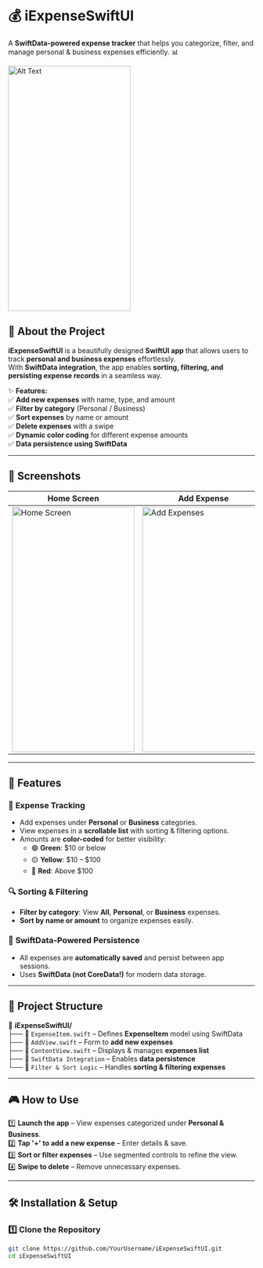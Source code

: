 # 💰 iExpenseSwiftUI  

A **SwiftData-powered expense tracker** that helps you categorize, filter, and manage personal & business expenses efficiently. 📊  


<img src="https://github.com/user-attachments/assets/9518a83d-f79e-4947-9b08-34fb54d46058" alt="Alt Text" width="250" height="500">

## 📖 About the Project  
**iExpenseSwiftUI** is a beautifully designed **SwiftUI app** that allows users to track **personal and business expenses** effortlessly.  
With **SwiftData integration**, the app enables **sorting, filtering, and persisting expense records** in a seamless way.  

✨ **Features:**  
✅ **Add new expenses** with name, type, and amount  
✅ **Filter by category** (Personal / Business)  
✅ **Sort expenses** by name or amount  
✅ **Delete expenses** with a swipe  
✅ **Dynamic color coding** for different expense amounts  
✅ **Data persistence using SwiftData**  

---

## 📸 Screenshots  
| Home Screen | Add Expense | Sorted & Filtered List |  
|------------|------------|----------------------|  
| <img src="https://github.com/user-attachments/assets/dd9f3e78-0323-4f4f-ab30-9c3c5e3ab7a7" alt="Home Screen" width="250" height="500"> | <img src="https://github.com/user-attachments/assets/46c3e17e-5f74-4d6c-a5a9-ba84bc397ffe" alt="Add Expenses" width="250" height="500"> | <img src="https://github.com/user-attachments/assets/4faeffe5-7f1d-4515-9aab-4d40cab332c7" alt="Filtered list" width="250" height="500"> |  

---

## 🚀 Features  
### 🎯 **Expense Tracking**  
- Add expenses under **Personal** or **Business** categories.  
- View expenses in a **scrollable list** with sorting & filtering options.  
- Amounts are **color-coded** for better visibility:  
  - 🟢 **Green**: $10 or below  
  - 🟡 **Yellow**: $10 – $100  
  - 🔴 **Red**: Above $100  

### 🔍 **Sorting & Filtering**  
- **Filter by category**: View **All**, **Personal**, or **Business** expenses.  
- **Sort by name or amount** to organize expenses easily.  

### 💾 **SwiftData-Powered Persistence**  
- All expenses are **automatically saved** and persist between app sessions.  
- Uses **SwiftData (not CoreData!)** for modern data storage.  

---

## 📂 Project Structure  
📁 **iExpenseSwiftUI/**  
├── 📄 `ExpenseItem.swift` – Defines **ExpenseItem** model using SwiftData  
├── 📄 `AddView.swift` – Form to **add new expenses**  
├── 📄 `ContentView.swift` – Displays & manages **expenses list**  
├── 📄 `SwiftData Integration` – Enables **data persistence**  
└── 📄 `Filter & Sort Logic` – Handles **sorting & filtering expenses**  

---

## 🎮 How to Use  

1️⃣ **Launch the app** – View expenses categorized under **Personal & Business**.  
2️⃣ **Tap '+' to add a new expense** – Enter details & save.  
3️⃣ **Sort or filter expenses** – Use segmented controls to refine the view.  
4️⃣ **Swipe to delete** – Remove unnecessary expenses.  

---

## 🛠 Installation & Setup  

### 1️⃣ Clone the Repository  
```bash
git clone https://github.com/YourUsername/iExpenseSwiftUI.git
cd iExpenseSwiftUI
